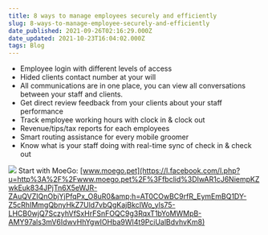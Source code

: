 ```yaml
---
title: 8 ways to manage employees securely and efficiently
slug: 8-ways-to-manage-employee-securely-and-efficiently
date_published: 2021-09-26T02:16:29.000Z
date_updated: 2021-10-23T16:04:02.000Z
tags: Blog
---
```


- Employee login with different levels of access
- Hided clients contact number at your will
- All communications are in one place, you can view all conversations between your staff and clients.
- Get direct review feedback from your clients about your staff performance
- Track employee working hours with clock in & clock out
- Revenue/tips/tax reports for each employees
- Smart routing assistance for every mobile groomer
- Know what is your staff doing with real-time sync of check in & check out

![](https://moego-67741d62d4db.intercom-attachments-1.com/i/o/156179548/a371ab17ca3c432810c7f361/72270397_432613854030676_5221683954142150656_n.jpg)
Start with MoeGo: [www.moego.pet](https://l.facebook.com/l.php?u=http%3A%2F%2Fwww.moego.pet%2F%3Ffbclid%3DIwAR1cJ6NiempKZwkEuk834JPjTn6X5eWJR-ZAuQVZIQnObjYjPfqPx_O8uR0&amp;h=AT0COwBC9rfR_EymEmBQ1DY-Z5cRhIMmgQbnyHkZ7Uld7vbQgKajBkcIWo_yls75-LHCB0wjQ7SczyhVfSxHrFSnFOQC9g3RqxT1bYoMWMpB-AMY97als3mV6IdwvHhYgwIOHba9WI4t9PciUalBdvhvKm8)
